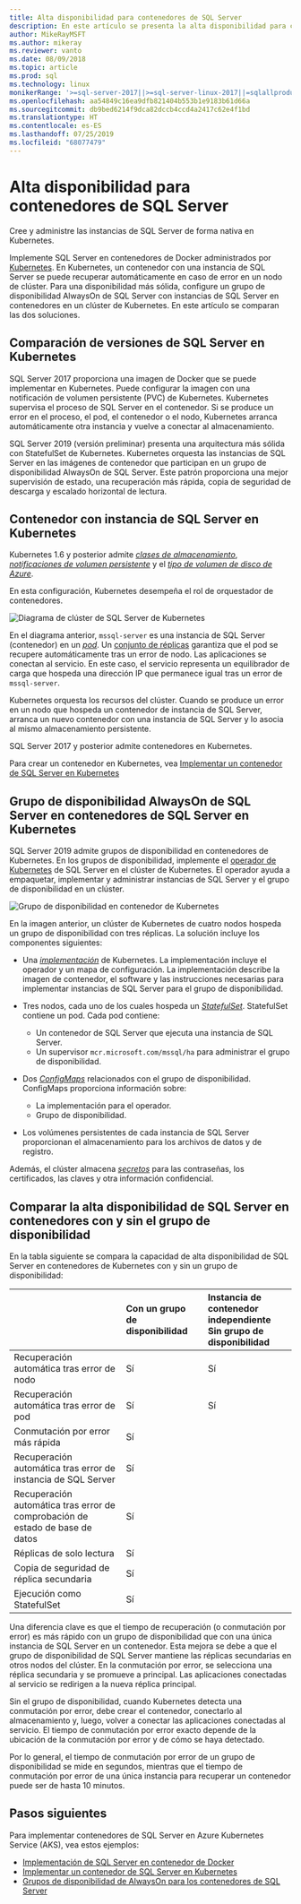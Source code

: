 ```yaml
---
title: Alta disponibilidad para contenedores de SQL Server
description: En este artículo se presenta la alta disponibilidad para contenedores de SQL Server
author: MikeRayMSFT
ms.author: mikeray
ms.reviewer: vanto
ms.date: 08/09/2018
ms.topic: article
ms.prod: sql
ms.technology: linux
monikerRange: '>=sql-server-2017||>=sql-server-linux-2017||=sqlallproducts-allversions'
ms.openlocfilehash: aa54849c16ea9dfb821404b553b1e9183b61d66a
ms.sourcegitcommit: db9bed6214f9dca82dccb4ccd4a2417c62e4f1bd
ms.translationtype: HT
ms.contentlocale: es-ES
ms.lasthandoff: 07/25/2019
ms.locfileid: "68077479"
---
```

# <a name="high-availability-for-sql-server-containers"></a>Alta disponibilidad para contenedores de SQL Server

Cree y administre las instancias de SQL Server de forma nativa en Kubernetes.

Implemente SQL Server en contenedores de Docker administrados por [Kubernetes](https://kubernetes.io/). En Kubernetes, un contenedor con una instancia de SQL Server se puede recuperar automáticamente en caso de error en un nodo de clúster. Para una disponibilidad más sólida, configure un grupo de disponibilidad AlwaysOn de SQL Server con instancias de SQL Server en contenedores en un clúster de Kubernetes. En este artículo se comparan las dos soluciones.

## <a name="compare-sql-server-versions-on-kubernetes"></a>Comparación de versiones de SQL Server en Kubernetes

SQL Server 2017 proporciona una imagen de Docker que se puede implementar en Kubernetes. Puede configurar la imagen con una notificación de volumen persistente (PVC) de Kubernetes. Kubernetes supervisa el proceso de SQL Server en el contenedor. Si se produce un error en el proceso, el pod, el contenedor o el nodo, Kubernetes arranca automáticamente otra instancia y vuelve a conectar al almacenamiento.

SQL Server 2019 (versión preliminar) presenta una arquitectura más sólida con StatefulSet de Kubernetes. Kubernetes orquesta las instancias de SQL Server en las imágenes de contenedor que participan en un grupo de disponibilidad AlwaysOn de SQL Server. Este patrón proporciona una mejor supervisión de estado, una recuperación más rápida, copia de seguridad de descarga y escalado horizontal de lectura.  

## <a name="container-with-sql-server-instance-on-kubernetes"></a>Contenedor con instancia de SQL Server en Kubernetes

Kubernetes 1.6 y posterior admite [*clases de almacenamiento*](https://kubernetes.io/docs/concepts/storage/storage-classes/), [*notificaciones de volumen persistente*](https://kubernetes.io/docs/concepts/storage/storage-classes/#persistentvolumeclaims) y el [*tipo de volumen de disco de Azure*](https://github.com/kubernetes/examples/tree/master/staging/volumes/azure_disk). 

En esta configuración, Kubernetes desempeña el rol de orquestador de contenedores. 

![Diagrama de clúster de SQL Server de Kubernetes](media/tutorial-sql-server-containers-kubernetes/kubernetes-sql.png)

En el diagrama anterior, `mssql-server` es una instancia de SQL Server (contenedor) en un [*pod*](https://kubernetes.io/docs/concepts/workloads/pods/pod/). Un [conjunto de réplicas](https://kubernetes.io/docs/concepts/workloads/controllers/replicaset/) garantiza que el pod se recupere automáticamente tras un error de nodo. Las aplicaciones se conectan al servicio. En este caso, el servicio representa un equilibrador de carga que hospeda una dirección IP que permanece igual tras un error de `mssql-server`.

Kubernetes orquesta los recursos del clúster. Cuando se produce un error en un nodo que hospeda un contenedor de instancia de SQL Server, arranca un nuevo contenedor con una instancia de SQL Server y lo asocia al mismo almacenamiento persistente.

SQL Server 2017 y posterior admite contenedores en Kubernetes.

Para crear un contenedor en Kubernetes, vea [Implementar un contenedor de SQL Server en Kubernetes](tutorial-sql-server-containers-kubernetes.md)

## <a name="a-sql-server-always-on-availability-group-on-sql-server-containers-in-kubernetes"></a>Grupo de disponibilidad AlwaysOn de SQL Server en contenedores de SQL Server en Kubernetes

SQL Server 2019 admite grupos de disponibilidad en contenedores de Kubernetes. En los grupos de disponibilidad, implemente el [ operador de Kubernetes](https://coreos.com/blog/introducing-operators.html) de SQL Server en el clúster de Kubernetes. El operador ayuda a empaquetar, implementar y administrar instancias de SQL Server y el grupo de disponibilidad en un clúster.

![Grupo de disponibilidad en contenedor de Kubernetes](media/tutorial-sql-server-ag-containers-kubernetes/KubernetesCluster.png)

En la imagen anterior, un clúster de Kubernetes de cuatro nodos hospeda un grupo de disponibilidad con tres réplicas. La solución incluye los componentes siguientes:

* Una [*implementación*](https://kubernetes.io/docs/concepts/workloads/controllers/deployment/) de Kubernetes. La implementación incluye el operador y un mapa de configuración. La implementación describe la imagen de contenedor, el software y las instrucciones necesarias para implementar instancias de SQL Server para el grupo de disponibilidad.

* Tres nodos, cada uno de los cuales hospeda un [*StatefulSet*](https://kubernetes.io/docs/concepts/workloads/controllers/statefulset/). StatefulSet contiene un pod. Cada pod contiene:
  * Un contenedor de SQL Server que ejecuta una instancia de SQL Server.
  * Un supervisor `mcr.microsoft.com/mssql/ha` para administrar el grupo de disponibilidad.

* Dos [*ConfigMaps*](https://kubernetes.io/docs/tasks/configure-pod-container/configure-pod-configmap/) relacionados con el grupo de disponibilidad. ConfigMaps proporciona información sobre:
  * La implementación para el operador.
  * Grupo de disponibilidad.

 * Los volúmenes persistentes de cada instancia de SQL Server proporcionan el almacenamiento para los archivos de datos y de registro.

Además, el clúster almacena [*secretos*](https://kubernetes.io/docs/concepts/configuration/secret/) para las contraseñas, los certificados, las claves y otra información confidencial.

## <a name="compare-sql-server-high-availability-on-containers-with-and-without-the-availability-group"></a>Comparar la alta disponibilidad de SQL Server en contenedores con y sin el grupo de disponibilidad

En la tabla siguiente se compara la capacidad de alta disponibilidad de SQL Server en contenedores de Kubernetes con y sin un grupo de disponibilidad:

| |Con un grupo de disponibilidad | Instancia de contenedor independiente<br/> Sin grupo de disponibilidad
|:------|:------|:------
|Recuperación automática tras error de nodo | Sí | Sí
|Recuperación automática tras error de pod | Sí | Sí
|Conmutación por error más rápida |Sí |
|Recuperación automática tras error de instancia de SQL Server | Sí | 
|Recuperación automática tras error de comprobación de estado de base de datos | Sí | 
|Réplicas de solo lectura | Sí |
|Copia de seguridad de réplica secundaria | Sí | 
|Ejecución como StatefulSet | Sí | 

Una diferencia clave es que el tiempo de recuperación (o conmutación por error) es más rápido con un grupo de disponibilidad que con una única instancia de SQL Server en un contenedor. Esta mejora se debe a que el grupo de disponibilidad de SQL Server mantiene las réplicas secundarias en otros nodos del clúster. En la conmutación por error, se selecciona una réplica secundaria y se promueve a principal. Las aplicaciones conectadas al servicio se redirigen a la nueva réplica principal.

Sin el grupo de disponibilidad, cuando Kubernetes detecta una conmutación por error, debe crear el contenedor, conectarlo al almacenamiento y, luego, volver a conectar las aplicaciones conectadas al servicio. El tiempo de conmutación por error exacto depende de la ubicación de la conmutación por error y de cómo se haya detectado. 

Por lo general, el tiempo de conmutación por error de un grupo de disponibilidad se mide en segundos, mientras que el tiempo de conmutación por error de una única instancia para recuperar un contenedor puede ser de hasta 10 minutos.

## <a name="next-steps"></a>Pasos siguientes

Para implementar contenedores de SQL Server en Azure Kubernetes Service (AKS), vea estos ejemplos:

* [Implementación de SQL Server en contenedor de Docker](sql-server-linux-configure-docker.md)
* [Implementar un contenedor de SQL Server en Kubernetes](tutorial-sql-server-containers-kubernetes.md)
* [Grupos de disponibilidad de AlwaysOn para los contenedores de SQL Server](sql-server-ag-kubernetes.md)

